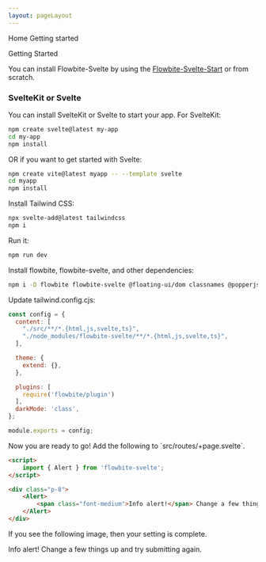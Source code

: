 ```yaml
---
layout: pageLayout
---
```

<script>
  import { Htwo, ExampleDiv } from '../utils'
  import { A, P, Breadcrumb, BreadcrumbItem, Alert, Heading } from '$lib'
  
</script>

<Breadcrumb class="pb-8">
  <BreadcrumbItem href="/" home >Home</BreadcrumbItem>
  <BreadcrumbItem>Getting started</BreadcrumbItem>
</Breadcrumb>

<Heading class="mb-2" tag="h1" customSize="text-3xl">Getting Started</Heading>

<P class='mb-8'>You can install Flowbite-Svelte by using the <A href='/extend/flowbite-svelte-starter'>Flowbite-Svelte-Start</A> or from scratch.</P>

<Htwo label="Installing from scratch" />

<h3 class='text-xl w-full dark:text-white py-4'>SvelteKit or Svelte</h3>

<p>You can install SvelteKit or Svelte to start your app. For SvelteKit:</p>

```bash
npm create svelte@latest my-app
cd my-app
npm install
```

<p>OR if you want to get started with Svelte:</p>

```bash
npm create vite@latest myapp -- --template svelte
cd myapp
npm install
```

<p>Install Tailwind CSS:</p>

```bash
npx svelte-add@latest tailwindcss
npm i
```

<p>Run it:</p>

```bash
npm run dev
```

<p>Install flowbite, flowbite-svelte, and other dependencies:</p>

```sh
npm i -D flowbite flowbite-svelte @floating-ui/dom classnames @popperjs/core
```

<p>Update tailwind.config.cjs:</p>

```js
const config = {
  content: [
    "./src/**/*.{html,js,svelte,ts}",
    "./node_modules/flowbite-svelte/**/*.{html,js,svelte,ts}",
  ],

  theme: {
    extend: {},
  },

  plugins: [
    require('flowbite/plugin')
  ],
  darkMode: 'class',
};

module.exports = config;
```

<p>Now you are ready to go! Add the following to `src/routes/+page.svelte`.</p>

```html
<script>
	import { Alert } from 'flowbite-svelte';
</script>

<div class="p-8">
	<Alert>
		<span class="font-medium">Info alert!</span> Change a few things up and try submitting again.
	</Alert>
</div>
```

If you see the following image, then your setting is complete.

<ExampleDiv>
<div class="p-8">
	<Alert>
		<span class="font-medium">Info alert!</span> Change a few things up and try submitting again.
	</Alert>
</div>
</ExampleDiv>